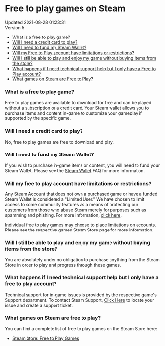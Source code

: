 # Free to play games on Steam
Updated 2021-08-28 01:23:31  
Version 5  

* [What is a free to play game?](#f2p)
* [Will I need a credit card to play?](#payment)
* [Will I need to fund my Steam Wallet?](#wallet)
* [Will my Free to Play account have limitations or restrictions?](#limitations)
* [Will I still be able to play and enjoy my game without buying items from the store?](#orly)
* [What happens if I need technical support help but I only have a Free to Play account?](#techsupport)
* [What games on Steam are Free to Play?](#games)

  
  
### What is a free to play game?
Free to play games are available to download for free and can be played without a subscription or a credit card. Your Steam wallet allows you to purchase items and content in-game to customize your gameplay if supported by the specific game.  
  
### Will I need a credit card to play?
No, free to play games are free to download and play.  
  
### Will I need to fund my Steam Wallet?
If you wish to purchase in-game items or content, you will need to fund your Steam Wallet. Please see the [Steam Wallet](https://help.steampowered.com/en/faqs/view/78E3-7431-1E88-AD59) FAQ for more information.  
  
### Will my free to play account have limitations or restrictions?
Any Steam Account that does not own a purchased game or have a funded Steam Wallet is considered a "Limited User." We have chosen to limit access to some community features as a means of protecting our customers from those who abuse Steam merely for purposes such as spamming and phishing. For more information, [click here](https://help.steampowered.com/en/faqs/view/71D3-35C2-AD96-AA3A).  
  
Individual free to play games may choose to place limitations on accounts. Please see the respective games Steam Store page for more information.  
  
### Will I still be able to play and enjoy my game without buying items from the store?
You are absolutely under no obligation to purchase anything from the Steam Store in order to play and progress through these games.  
  
### What happens if I need technical support help but I only have a free to play account?
Technical support for in-game issues is provided by the respective game's Support department. To contact Steam Support, [Click Here](https://help.steampowered.com/) to locate your issue and create a support ticket.  
  
### What games on Steam are free to play?
You can find a complete list of free to play games on the Steam Store here:  

* [Steam Store: Free to Play Games](http://store.steampowered.com/genre/Free%20to%20Play/)